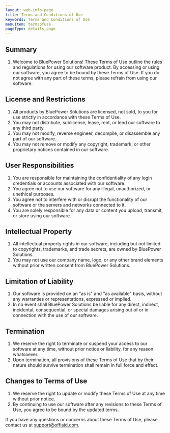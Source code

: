 ```yaml
---
layout: web-info-page
title: Terms and Conditions of Use
keywords: Terms and Conditions of Use
menuItem: termsofuse
pageType: details_page
---
```

## Summary

1. Welcome to BluePower Solutions! These Terms of Use outline the rules and regulations for using our software product. By accessing or using our software, you agree to be bound by these Terms of Use. If you do not
agree with any part of these terms, please refrain from using our software.

## License and Restrictions

1. All products by BluePower Solutions are licensed, not sold, to you for use strictly in accordance with these Terms of Use.
2. You may not distribute, sublicense, lease, rent, or lend our software to any third party.
3. You may not modify, reverse engineer, decompile, or disassemble any part of our software.
4. You may not remove or modify any copyright, trademark, or other proprietary notices contained in our software.

## User Responsibilities

1. You are responsible for maintaining the confidentiality of any login credentials or accounts associated with our software.
2. You agree not to use our software for any illegal, unauthorized, or unethical purposes.
3. You agree not to interfere with or disrupt the functionality of our software or the servers and networks connected to it.
4. You are solely responsible for any data or content you upload, transmit, or store using our software.

## Intellectual Property

1. All intellectual property rights in our software, including but not limited to copyrights, trademarks, and trade secrets, are owned by BluePower Solutions.
2. You may not use our company name, logo, or any other brand elements without prior written consent from BluePower Solutions.

## Limitation of Liability

1. Our software is provided on an "as is" and "as available" basis, without any warranties or representations, expressed or implied.
2. In no event shall BluePower Solutions be liable for any direct, indirect, incidental, consequential, or special damages arising out of or in connection with the use of our software.

## Termination

1. We reserve the right to terminate or suspend your access to our software at any time, without prior notice or liability, for any reason whatsoever.
2. Upon termination, all provisions of these Terms of Use that by their nature should survive termination shall remain in full force and effect.

## Changes to Terms of Use

1. We reserve the right to update or modify these Terms of Use at any time without prior notice.
2. By continuing to use our software after any revisions to these Terms of Use, you agree to be bound by the updated terms.

If you have any questions or concerns about these Terms of Use, please contact us at support@offiaid.com.